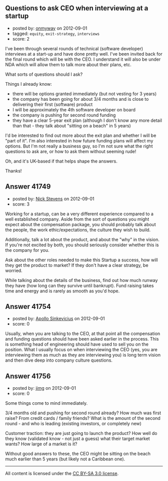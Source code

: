 ## Questions to ask CEO when interviewing at a startup

- posted by: [onmyway](https://stackexchange.com/users/-1/19508-onmyway) on 2012-09-01
- tagged: `equity`, `exit-strategy`, `interviews`
- score: 2

I've been through several rounds of technical (software developer) interviews at a start-up and have done pretty well. I've been invited back for the final round which will be with the CEO. I understand it will also be under NDA which will allow them to talk more about their plans, etc.

What sorts of questions should I ask?

Things I already know:

 - there will be options granted immediately (but not vesting for 3 years)
 - the company has been going for about 3/4 months and is close to delivering their first (software) product
 - I will be approximately the 4th software developer on board
 - the company is pushing for second round funding
 - they have a clear 5-year exit plan (although I don't know any more detail than that - they talk about "sitting on a beach" in 5 years)

I'd be interested to find out more about the exit plan and whether I will be "part of it". I'm also interested in how future funding plans will affect my options. But I'm not really a business guy, so I'm not sure what the right questions to ask are, or how to ask them without seeming rude!

Oh, and it's UK-based if that helps shape the answers.

Thanks!


## Answer 41749

- posted by: [Nick Stevens](https://stackexchange.com/users/-1/15902-nick-stevens) on 2012-09-01
- score: 3

Working for a startup, can be a very different experience compared to a well established company. Aside from the sort of questions you might expect about the compensation package, you should probably talk about the people, the work ethic/expectations, the culture they wish to build. 

Additionally, talk a lot about the product, and about the "why" in the vision. If you're not excited by both, you should seriously consider whether this is the company for you.

Ask about the other roles needed to make this Startup a success, how will they get the product to market? If they don't have a clear strategy, be worried.

While talking about the details of the business, find out how much runway they have (how long can they survive until bankrupt). Fund raising takes time and energy and is rarely as smooth as you'd hope.


## Answer 41754

- posted by: [Apollo Sinkevicius](https://stackexchange.com/users/-1/2119-apollo-sinkevicius) on 2012-09-01
- score: 0

Usually, when you are talking to the CEO, at that point all the compensation and funding questions should have been asked earlier in the process. This is something head of engineering should have used to sell you on the position.
What I usually focus on when interviewing the CEO (yes, you are interviewing them as much as they are interviewing you) is long term vision and then dive deep into company culture questions.


## Answer 41756

- posted by: [jimg](https://stackexchange.com/users/-1/2380-jimg) on 2012-09-01
- score: 0

Some things come to mind immediately.

3/4 months old and pushing for second round already?  How much was first raise?  From credit cards / family friends? What is the amount of the second round - and who is leading (existing investors, or completely new) 

Customer traction: they are just going to launch the product? How well do they know (validated know - not just a guess) what their target market wants?  How large of a market is it?

Without good answers to these, the CEO might be sitting on the beach much earlier than 5 years (but likely not a Caribbean one).



---

All content is licensed under the [CC BY-SA 3.0 license](https://creativecommons.org/licenses/by-sa/3.0/).
